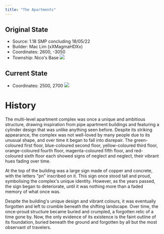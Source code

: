 ```yaml
---
title: "The Apartments"
---
```

## Original State
-  Source: 1.18 SMP concluding 18/05/22
-  Builder: Mac Lim (xXMagmaHDXx)
-  Coordinates: 2600, -3050
-  Township: Nico's Base
![](2023-02-04_01.12.40.png)
## Current State
-  Coordinates: 2500, 2700
![](2023-02-04_01.11.11.png)
# History
The multi-level apartment complex was once a unique and ambitious structure, drawing inspiration from pipe apartment buildings and featuring a cylinder design that was unlike anything seen before. Despite its striking appearance, the complex was not well-loved by many people due to its unusual shape, and over time it began to fall into disrepair. The green-coloured first floor, blue-coloured second floor, yellow-coloured third floor, orange-coloured fourth floor, magenta-coloured fifth floor, and red-coloured sixth floor each showed signs of neglect and neglect, their vibrant hues fading over time.

At the top of the building was a large sign made of copper and concrete, with the letters "pn" inscribed on it. This sign once stood tall and proud, symbolising the complex's unique identity. However, as the years passed, the sign began to deteriorate, until it was nothing more than a faded memory of what once was.

Despite the building's unique design and vibrant colours, it was eventually forgotten and left to crumble beneath the shifting landscape. Over time, the once-proud structure became buried and crumpled, a forgotten relic of a time gone by. Now, the only evidence of its existence is the faint outline of its foundation, buried beneath the ground and forgotten by all but the most observant of travelers.